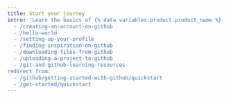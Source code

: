 ```yaml
---
title: Start your journey
intro: 'Learn the basics of {% data variables.product.product_name %}.
  - /creating-an-account-on-github
  - /hello-world
  - /setting-up-your-profile
  - /finding-inspiration-on-github
  - /downloading-files-from-github
  - /uploading-a-project-to-github
  - /git-and-github-learning-resources
redirect_from:
  - /github/getting-started-with-github/quickstart
  - /get-started/quickstart
---
```

